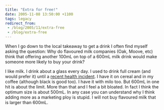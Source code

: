 ```yaml
---
title: "Extra for free!"
date: 2005-11-08 13:50:00 +1100
tags: legacy
redirect_from:
 - /blog/2005/11/extra-free
 - /blog/extra-free
---
```


When I go down to the local takeaway to get a drink I often find myself asking the question: Why do flavoured milk companies (Oak, Moove, etc) think that offering another 100mL on top of a 600mL milk drink would make someone more likely to buy your drink?



I like milk. I drink about a glass every day. I used to drink full cream (and would prefer it) until a <a href="/node/36">recent health incident</a>. I have it on cereal and in my coffee (although black is good too). I have it with milo too. But 600mL in one hit is about the limit. More than that and I feel a bit bloated. In fact I think the optimum size is about 500mL. In any case you can understand why I think adding more as a marketing ploy is stupid. I will not buy flavoured milk that is larger than 600mL.

